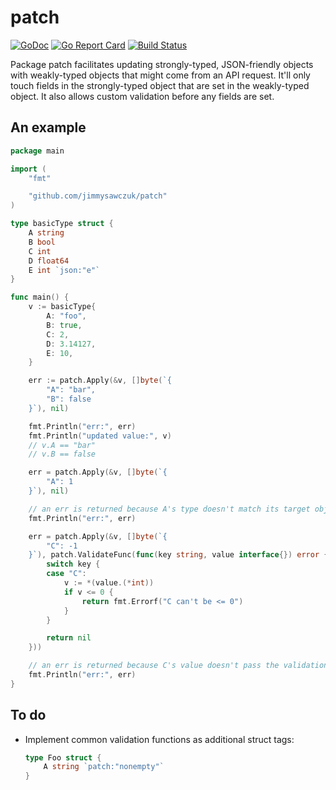 # patch

[![GoDoc](https://godoc.org/github.com/jimmysawczuk/patch?status.svg)](https://godoc.org/github.com/jimmysawczuk/patch) [![Go Report Card](https://goreportcard.com/badge/github.com/jimmysawczuk/patch)](https://goreportcard.com/report/github.com/jimmysawczuk/patch) [![Build Status](https://travis-ci.org/jimmysawczuk/patch.svg?branch=master)](https://travis-ci.org/jimmysawczuk/patch)

Package patch facilitates updating strongly-typed, JSON-friendly objects with weakly-typed objects that might come from an API request. It'll only touch fields in the strongly-typed object that are set in the weakly-typed object. It also allows custom validation before any fields are set.

## An example

```go
package main

import (
	"fmt"

	"github.com/jimmysawczuk/patch"
)

type basicType struct {
	A string
	B bool
	C int
	D float64
	E int `json:"e"`
}

func main() {
	v := basicType{
		A: "foo",
		B: true,
		C: 2,
		D: 3.14127,
		E: 10,
	}

	err := patch.Apply(&v, []byte(`{
		"A": "bar",
		"B": false
	}`), nil)

	fmt.Println("err:", err)
	fmt.Println("updated value:", v)
	// v.A == "bar"
	// v.B == false

	err = patch.Apply(&v, []byte(`{
		"A": 1
	}`), nil)

	// an err is returned because A's type doesn't match its target object.
	fmt.Println("err:", err)

	err = patch.Apply(&v, []byte(`{
		"C": -1
	}`), patch.ValidateFunc(func(key string, value interface{}) error {
		switch key {
		case "C":
			v := *(value.(*int))
			if v <= 0 {
				return fmt.Errorf("C can't be <= 0")
			}
		}

		return nil
	}))

	// an err is returned because C's value doesn't pass the validation rule.
	fmt.Println("err:", err)
}
```

## To do

- Implement common validation functions as additional struct tags:

	```go
	type Foo struct {
		A string `patch:"nonempty"`
	}
	```
